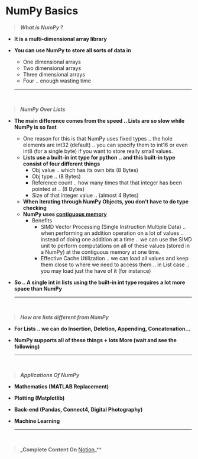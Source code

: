 # NumPy Basics

> ***What is NumPy* ?**
> 
- **It is a multi-dimensional array library**
- **You can use NumPy to store all sorts of data in**
    - One dimensional arrays
    - Two dimensional arrays
    - Three dimensional arrays
    - Four .. enough wasting time
    
    ---
    
<br>

> ***NumPy Over Lists***
> 
- **The main difference comes from the speed .. Lists are so slow while NumPy is so fast**
    - One reason for this is that NumPy uses fixed types .. the hole elements are int32 (default) .. you can specify them to int16 or even int8 (for a single byte) if you want to store really small values.
    - **Lists use a built-in int type for python .. and this built-in type consist of four different things**
        - Obj value .. which has its own bits (8 Bytes)
        - Obj type .. (8 Bytes)
        - Reference count .. how many times that that integer has been pointed at .. (8 Bytes)
        - Size of that integer value .. (almost 4 Bytes)
    - **When iterating through NumPy Objects, you don’t have to do type checking**
    - **NumPy uses [contiguous memory](https://drive.google.com/file/d/1nOpG5CmWddVbvlxyMj1HSOVfhydlqJ8-/view?usp=share_link)**
        - Benefits
            - SIMD Vector Processing (Single Instruction Multiple Data) .. when performing an addition operation on a lot of values .. instead of doing one addition at a time .. we can use the SIMD unit to perform computations on all of these values (stored in a NumPy) at the contiguous memory at one time.
            - Effective Cache Utilization .. we can load all values and keep them close to where we need to access them .. in List case .. you may load just the have of it (for instance)
- **So .. A single int in lists using the built-in int type requires a lot more space than NumPy**
    
    ---

<br>

> ***How are lists different from NumPy***
> 
- **For Lists .. we can do Insertion, Deletion, Appending, Concatenation...**
- **NumPy supports all of these things + lots More (wait and see the following)**
    
    ---

<br> 

> ***Applications Of NumPy***
> 
- **Mathematics (MATLAB Replacement)**
- **Plotting (Matplotlib)**
- **Back-end (Pandas, Connect4, Digital Photography)**
- **Machine Learning**
    
    ---

<br>

> **_Complete Content On** [Notion](https://darkened-fireman-c50.notion.site/NumPy-Basics-2d9334d3099747c395f455c6f3c836d6)_**